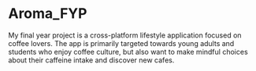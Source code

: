 # Aroma_FYP
My final year project is a cross-platform lifestyle application focused on coffee lovers. The app is primarily targeted towards young adults and students who enjoy coffee culture, but also want to make mindful choices about their caffeine intake and discover new cafes.
